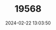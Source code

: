 ---
title: "19568"
category: "Rhinolophus simulator"
draft: false
date: 2024-02-22 13:03:50
languages:
  English: ["Bushveld Horseshoe Bat"]
---